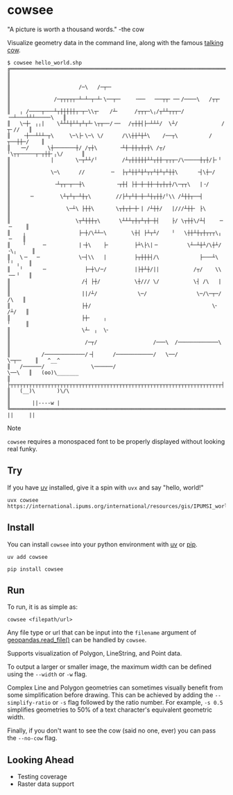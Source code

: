 # cowsee
"A picture is worth a thousand words." -the cow

Visualize geometry data in the command line, along with the famous [talking cow](https://github.com/cowsay-org/cowsay).

```console
$ cowsee hello_world.shp
╔════════════════════════════════════════════════════════════════════════════╗                    
║                                                                            ║
║                      /─\   /─┬─╴                                           ║
║              /─┬┬┬┬┬─┴─┴─┬─┴╴\──┬─╴    ╶──╴  ╶──┬┬╴╶─╴/────\   /┬┬╴        ║
║   ╷ /────┬───┴┬┼┼┼┼┼┬─┬─\\┬╴   /┴╴     /┬┬┬─\╷/┬┴┴┬┬┬─/  ╶─┴───┴┴┴─────\   ║
║   \─┼╴ ╷╷|    \┴┴┴┼┴┴┬┴┬┴╴\┬┬──/╶─╴  /┬┼┼┤├─┴┴┴/  \┴/              /┬╴//   ║
║    ╶┼──┴┴┴─┬\     \─\├╴\─\ \/      /\\┼┼┴┼┴\    /──┬\          /┬──┼┼─/    ║
║   ╶─/      \┼───────┼/ /┬┼\       ╶┴┼─┼┼┬┼┬┼\ /┬/  ╵\┬┬─────┬─┬┼┼╴╷\/      ║
║             |       \─┬┴┴/╵        /┴┬┼┼┼┼┼┴┴┬┼┼─┬┬┬─/\─────┼┬┼/├╴╵        ║
║             \─\      //        ╶╴  ├┬┴┼┼┴┼┴┬┬┴┼┴┬┴┼┼\      ╶┤\┼─/          ║
║              ╶┴┬┬─┬──┼\          ╶┬┼┤ ├┼─┼─┼┼─┼┬┼┬┼/\─┬┬\   |╶/            ║
║      ╶╴        \┴┬┴┬─┴┼┬\        //├┴┬┴┼─┼─┴┼┬┼┼/╵\\ /┴┼┼┬──┤              ║
║                  \─┴\ ├┼┼\       \┬┼┬┼─┼╴| /┴┼┼/   |///┴┼┼╴ ├\             ║
║                     \┬┴┼┼┼┬\      \┴┴┴┬┼┬┴┬┼─┼┤    ├/ \┬┼┼\/┴┤    ╶╴ ╶╴    ║
║    ╷                 ├─┼/\┴┴─\        \┼┤ ├┴┬┴/    ╵   \┼┼┴┼┬┼┬┬┬\╷   ╶╴   ║
║    ╵     ╶╴          |╶┼\    ├╴        ├┴\├\|╶╴         \┴─┴┼┴/\┼┴/╶\╷     ║
║   \╶╴  ╶╴            \─┤\\   |         ├┬┼┼┼┤/\             ├───┴\  ╵╵ ╷   ║
║   ╵      ╶╴            ├─┼\/─/         |├┼┴┼/||           /┬/    \\ ╶─╴╵   ║
║                       /┤ ├┼/           \┼/// \/           \┤ /\   |        ║
║                       ||/┴/             \─/                \─/\─┬─/   /\   ║
║                       ├┼/                                       \╴   /┴/   ║
║                       ├┼╴    ╷                                       ╵     ║
║                       \┴╴ ╷  \╴                                            ║
║                        /─┬/                  /───\  /─────────────\        ║
║          /─────────────/╶┤      /────────────/   \──/             \─┬─╴    ║   ^__^
║   /──────/               \──────/                                   \──\   ║   (oo)\_______
║   ├┬┬┬┬┬┬┬┬┬┬┬┬┬┬┬┬┬┬┬┬┬┬┬┬┬┬┬┬┬┬┬┬┬┬┬┬┬┬┬┬┬┬┬┬┬┬┬┬┬┬┬┬┬┬┬┬┬┬┬┬┬┬┬┬┬┬┬┬┤   ║   (__)\       )\/\
║                                                                            ║       ||----w |
╚════════════════════════════════════════════════════════════════════════════╝       ||     ||
```

> [!NOTE]  
> `cowsee` requires a monospaced font to be properly displayed without looking real funky.

## Try

If you have [uv](https://docs.astral.sh/uv/getting-started/installation/) installed, give it a spin with `uvx` and say "hello, world!"

```
uvx cowsee https://international.ipums.org/international/resources/gis/IPUMSI_world_release2024.zip
```

## Install

You can install `cowsee` into your python environment with [uv](https://docs.astral.sh/uv/getting-started/installation/) or [pip](https://pypi.org/project/cowsee/).

`uv add cowsee`

`pip install cowsee`

## Run

To run, it is as simple as:

```
cowsee <filepath/url>
```

Any file type or url that can be input into the `filename` argument of 
[geopandas.read_file()](https://geopandas.org/en/v1.1.1/docs/reference/api/geopandas.read_file.html) 
can be handled by `cowsee`.

Supports visualization of Polygon, LineString, and Point data.

To output a larger or smaller image, the maximum width can be defined using the `--width` or `-w` flag.

Complex Line and Polygon geometries can sometimes visually benefit from some simplification before drawing. 
This can be achieved by adding the `--simplify-ratio` or `-s` flag followed by the ratio number. For example,
`-s 0.5` simplifies geometries to 50% of a text character's equivalent geometric width. 

Finally, if you don't want to see the cow (said no one, ever) you can pass the `--no-cow` flag.

## Looking Ahead

- Testing coverage
- Raster data support
